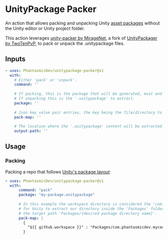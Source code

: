 # UnityPackage Packer

An action that allows packing and unpacking Unity [asset packages](https://docs.unity3d.com/Manual/AssetPackages.html) without the Unity editor or Unity project folder. 

This action leverages [unity-packer by MirageNet](https://github.com/MirageNet/unity-packer), a fork of [UnityPackager by TwoTenPvP](https://github.com/TwoTenPvP/UnityPackager), to pack or unpack the .unitypackage files.

## Inputs

```yaml
- uses: PhantasmicDev/unitypackage-packer@v1
  with:
    # Either 'pack' or 'unpack'.
    command: ''
    
    # If packing, this is the package that will be generated, must end with '.unitypackage'. 
    # If unpacking this is the '.unitypackage' to extract.
    package: ''
    
    # Json key value pair entries, the key being the file/directory to pack and the value being the target path within the package.
    pack-map: ''
    
    # The location where the '.unitypackage' content will be extracted to when unpacking.
    output-path: ''
```

## Usage
### Packing
Packing a repo that follows [Unity's package layout](https://docs.unity3d.com/Manual/cus-layout.html):

```yaml
- uses: PhantasmicDev/unitypackage-packer@v1
  with:
      command: "pack"
      package: "my-package.unitypackage"
      
      # In this example the workspace directory is considered the 'com.organization.package' directory and 
      # for Unity to extract our directory inside the 'Packages' folder, we map our workspace directory to
      # the target path 'Packages/{desired package directory name}'.
      pack-map: |
        {
          "${{ github.workspace }}" : "Packages/com.phantasmicdev.mycoolpackage"
        }
```

